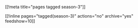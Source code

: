 [[!meta title="pages tagged season-3"]]

[[!inline pages="tagged(season-3)" actions="no" archive="yes"
feedshow=10]]
